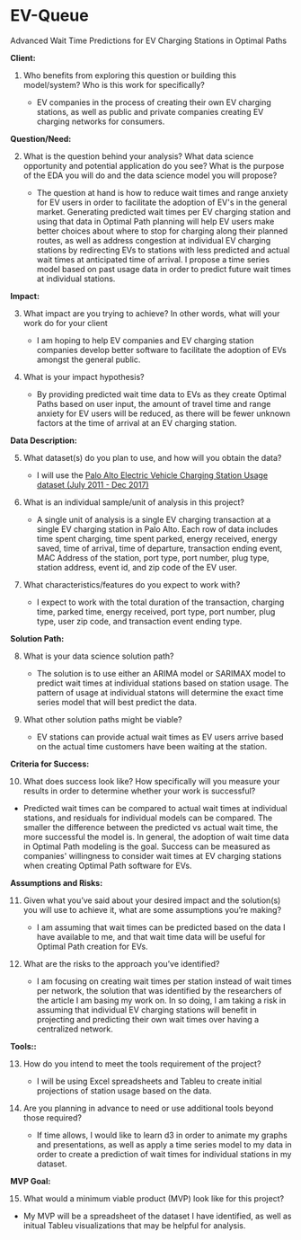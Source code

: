 
# EV-Queue
Advanced Wait Time Predictions for EV Charging Stations in Optimal Paths

**Client:**

1. Who benefits from exploring this question or building this model/system? Who is this work for specifically?

    - EV companies in the process of creating their own EV charging stations, as well as public and private companies creating EV charging networks for consumers.

**Question/Need:**

2. What is the question behind your analysis? What data science opportunity and potential application do you see? What is the purpose of the EDA you will do and the data science model you will propose?

    - The question at hand is how to reduce wait times and range anxiety for EV users in order to facilitate the adoption of EV's in the general market. Generating predicted wait times per EV charging station and using that data in Optimal Path planning will help EV users make better choices about where to stop for charging along their planned routes, as well as address congestion at individual EV charging stations by redirecting EVs to stations with less
    predicted and actual wait times at anticipated time of arrival. I propose a time series model based on past usage data in order to predict future wait times at individual stations.

**Impact:**


3. What impact are you trying to achieve? In other words, what will your work do for your client

    - I am hoping to help EV companies and EV charging station companies develop better software to facilitate the adoption of EVs amongst the general public.

4. What is your impact hypothesis?

    - By providing predicted wait time data to EVs as they create Optimal Paths based on user input, the amount of travel time and range anxiety for EV users will be reduced, as there will be fewer unknown factors at the time of arrival
    at an EV charging station.


**Data Description:**

5. What dataset(s) do you plan to use, and how will you obtain the data?

    - I will use the [Palo Alto Electric Vehicle Charging Station Usage dataset (July 2011 - Dec 2017)](https://data.cityofpaloalto.org/dataviews/244892/electric-vehicle-charging-station-usage-july-2011-dec-2017/)



6. What is an individual sample/unit of analysis in this project?

    - A single unit of analysis is a single EV charging transaction at a single EV charging station in Palo Alto. Each row of data includes time spent charging, time spent parked, energy received, energy saved, time of arrival, time of departure, transaction ending event, MAC Address of the station, port type, port number, plug type, station address, event id, and zip code of the EV user.


7. What characteristics/features do you expect to work with?

    - I expect to work with the total duration of the transaction, charging time, parked time, energy received, port type, port number, plug type, user zip code, and transaction event ending type.

**Solution Path:**

8. What is your data science solution path?

    - The solution is to use either an ARIMA model or SARIMAX model to predict wait times at individual stations based on station usage. The pattern of usage at individual statons will determine the exact time series model that will best
 predict the data.

 9. What other solution paths might be viable?

    - EV stations can provide actual wait times as EV users arrive based on the actual time customers have been waiting at the station.




**Criteria for Success:**

10. What does success look like? How specifically will you measure your results in order to determine whether your work is successful?

  - Predicted wait times can be compared to actual wait times at individual stations, and residuals for individual models can be compared. The smaller the difference between the predicted vs actual wait time, the more successful the model is. In general, the adoption of wait time data in Optimal Path modeling is the goal. Success can be measured as companies' willingness to consider wait times at EV charging stations when creating Optimal Path software for EVs.

**Assumptions and Risks:**


11. Given what you’ve said about your desired impact and the solution(s) you will use to achieve it, what are some assumptions you’re making?

    - I am assuming that wait times can be predicted based on the data I have available to me, and that wait time data will be useful for Optimal Path creation for EVs.

12. What are the risks to the approach you’ve identified?

    - I am focusing on creating wait times per station instead of wait times per network, the solution that was identified by the researchers of the article I am basing my work on. In so doing, I am taking a risk in assuming that individual EV charging stations will benefit in projecting and predicting their own wait times over having a centralized network.

**Tools::**

13. How do you intend to meet the tools requirement of the project?

    - I will be using Excel spreadsheets and Tableu to create initial projections of station usage based on the data.

14. Are you planning in advance to need or use additional tools beyond those required?

    - If time allows, I would like to learn d3 in order to animate my graphs and presentations, as well as apply a time series model to my data in order to create a prediction of wait times for individual stations in my dataset.

**MVP Goal:**

15. What would a minimum viable product (MVP) look like for this project?

  - My MVP will be a spreadsheet of the dataset I have identified, as well as initual Tableu visualizations that may be helpful for analysis.
